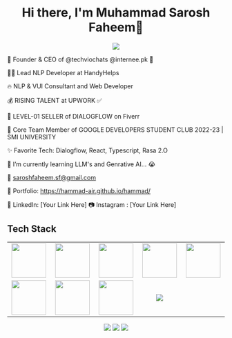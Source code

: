 <body>
  <div align="center">
    <h1> Hi there, I'm Muhammad Sarosh Faheem👋<a href="https://hammad-air.github.io/hammad/"></h1>
  </div>
<p align="center">
<a href="https://github.com/hammad-air"><img src="https://readme-typing-svg.herokuapp.com/?lines=NLP+and+Web+Developer;Mern+Stack+Developer&font=Roboto&size=26&duration=3500&pause=500&center=true&width=500&height=50&color=eab676"></a>
	
<!-- ## My WordPress Course 
- [Mubashar Nouman](https://www.youtube.com/channel/UC6lUUWMyuiibsJzV8BNdaEQ)
 -->

🤵 Founder & CEO of @techviochats @internee.pk 🤖
	
👨‍💻 Lead NLP Developer at HandyHelps

🔥 NLP & VUI Consultant and Web Developer 
	
💰 RISING TALENT at UPWORK ✅

💸 LEVEL-01 SELLER of DIALOGFLOW on Fiverr
	
📢 Core Team Member of GOOGLE DEVELOPERS STUDENT CLUB  2022-23 | SMI UNIVERSITY

✨ Favorite Tech: Dialogflow, React, Typescript, Rasa 2.O

📓 I’m currently learning LLM's and Genrative AI... 😭

📧 saroshfaheem.sf@gmail.com

🎨 Portfolio: https://hammad-air.github.io/hammad/

💼 LinkedIn: [Your Link Here]
📷 Instagram : [Your Link Here]
 
<h2>Tech Stack</h2>

<table width="100">
<tr><td align='center' width="200">
        <img src="https://www.svgrepo.com/show/353648/dialogflow.svg" width="80">
    </td><td align='center' width="200">
        <img src="https://upload.wikimedia.org/wikipedia/commons/thumb/c/cb/Google_Assistant_logo.svg/1200px-Google_Assistant_logo.svg.png"  width="80">
    </td><td align='center' width="200">
        <img src="https://github.com/abranhe/programming-languages-logos/blob/master/src/javascript/javascript.svg" width="80">
    </td><td align='center' width="200">
        <img src="https://fiverr-res.cloudinary.com/npm-assets/layout-server/fiverr-og-logo.5fd6463.png" width="80">
    </td><td align='center' width="200">
        <img src="https://www.vectorlogo.zone/logos/reactjs/reactjs-ar21.svg" width="80">
    </td>
</tr>
   <tr>
     <td align='center'>
        <img src="https://upload.wikimedia.org/wikipedia/commons/thumb/3/38/HTML5_Badge.svg/600px-HTML5_Badge.svg.png"  width="80">
    </td><td align='center'>
        <img src="https://upload.wikimedia.org/wikipedia/commons/thumb/4/4c/Typescript_logo_2020.svg/1200px-Typescript_logo_2020.svg.png" width="80">
    </td><td align='center'>
        <img src="[https://github.com/bestofjs/bestofjs-webui/blob/master/public/logos/vscode.svg](https://github.com/bestofjs/bestofjs)" width="80">
    </td><td align='center'>
        <img src="https://download.logo.wine/logo/Amazon_Alexa/Amazon_Alexa-Logo.wine.png">
    </td>
   </tr>


</table>
</p>
<p align="center">
<a href="https://www.linkedin.com/in/saroshfaheem/"><img src="https://img.shields.io/badge/-M.Sarosh-Faheem?style=flat&logo=Linkedin&logoColor=white"/></a>
<a href="mailto:saroshfaheem.sf8@gmail.com"><img src="https://img.shields.io/badge/-saroshfaheem.sf@gmail.com-D14836?style=flat&logo=Gmail&logoColor=white"/></a>
<a href="https://www.instagram.com/faheemsarosh/?next=%2F"><img src="https://img.shields.io/badge/-@Faheemsarosh?style=flat&logo=Instagram&logoColor=white"/></a>
 </p>
